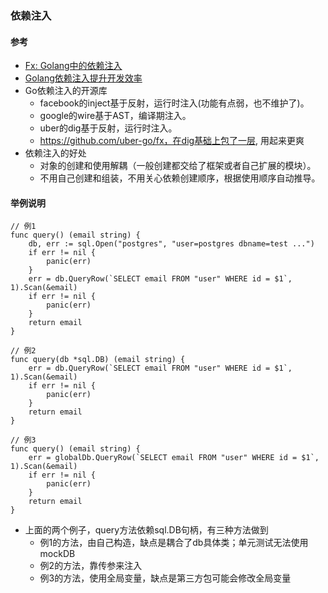 ### 依赖注入

#### 参考
* [Fx: Golang中的依赖注入](http://ishare.site/post/2020/01/simple-dependency-injection-in-go/)
* [Golang依赖注入提升开发效率](https://mp.weixin.qq.com/s/Mj-EqwYWZBMr8XNIHxUqDA)
* Go依赖注入的开源库
  * facebook的inject基于反射，运行时注入(功能有点弱，也不维护了)。
  * google的wire基于AST，编译期注入。
  * uber的dig基于反射，运行时注入。
  * https://github.com/uber-go/fx，在dig基础上包了一层, 用起来更爽
* 依赖注入的好处
  * 对象的创建和使用解耦（一般创建都交给了框架或者自己扩展的模块）。
  * 不用自己创建和组装，不用关心依赖创建顺序，根据使用顺序自动推导。

#### 举例说明
```
// 例1
func query() (email string) {
    db, err := sql.Open("postgres", "user=postgres dbname=test ...")
    if err != nil {
        panic(err)
    }
    err = db.QueryRow(`SELECT email FROM "user" WHERE id = $1`, 1).Scan(&email)
    if err != nil {
        panic(err)
    }
    return email
}

// 例2
func query(db *sql.DB) (email string) {
    err = db.QueryRow(`SELECT email FROM "user" WHERE id = $1`, 1).Scan(&email)
    if err != nil {
        panic(err)
    }
    return email
}

// 例3
func query() (email string) {
    err = globalDb.QueryRow(`SELECT email FROM "user" WHERE id = $1`, 1).Scan(&email)
    if err != nil {
        panic(err)
    }
    return email
}
```

* 上面的两个例子，query方法依赖sql.DB句柄，有三种方法做到
  * 例1的方法，由自己构造，缺点是耦合了db具体类；单元测试无法使用mockDB
  * 例2的方法，靠传参来注入
  * 例3的方法，使用全局变量，缺点是第三方包可能会修改全局变量
